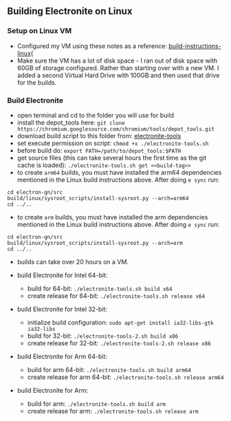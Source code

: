 ## Building Electronite on Linux
### Setup on Linux VM
- Configured my VM using these notes as a reference: [build-instructions-linux](../build-instructions-linux.md){
- Make sure the VM has a lot of disk space - I ran out of disk space with 60GB of storage configured.  Rather than starting over with a new VM.  I added a second Virtual Hard Drive with 100GB and then used that drive for the builds.

### Build Electronite
- open terminal and cd to the folder you will use for build
- install the depot_tools here: `git clone https://chromium.googlesource.com/chromium/tools/depot_tools.git`
- download build script to this folder from: [electronite-tools](electronite-tools.sh)
- set execute permission on script: `chmod +x ./electronite-tools.sh`
- before build do: `export PATH=/path/to/depot_tools:$PATH`
- get source files (this can take several hours the first time as the git cache is loaded): `./electronite-tools.sh get <<build-tag>>`
- to create `arm64` builds, you must have installed the arm64 dependencies mentioned in the Linux build instructions above.  After doing `e sync` run:
```
cd electron-gn/src
build/linux/sysroot_scripts/install-sysroot.py --arch=arm64
cd ../..
```
- to create `arm` builds, you must have installed the arm dependencies mentioned in the Linux build instructions above.  After doing `e sync` run:
```
cd electron-gn/src
build/linux/sysroot_scripts/install-sysroot.py --arch=arm
cd ../..
```
- builds can take over 20 hours on a VM.
- build Electronite for Intel 64-bit:
    - build for 64-bit: `./electronite-tools.sh build x64`
    - create release for 64-bit: `./electronite-tools.sh release x64`

- build Electronite for Intel 32-bit:
    - initialize build configuration: `sudo apt-get install ia32-libs-gtk ia32-libs`
    - build for 32-bit: `./electronite-tools-2.sh build x86`
    - create release for 32-bit: `./electronite-tools-2.sh release x86`

- build Electronite for Arm 64-bit:
    - build for arm 64-bit: `./electronite-tools.sh build arm64`
    - create release for arm 64-bit: `./electronite-tools.sh release arm64`

- build Electronite for Arm:
    - build for arm: `./electronite-tools.sh build arm`
    - create release for arm: `./electronite-tools.sh release arm`
   